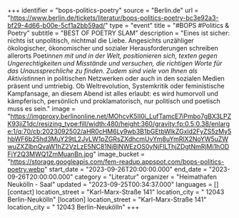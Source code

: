 +++
identifier = "bops-politics-poetry"
source = "Berlin.de"
url = "https://www.berlin.de/tickets/literatur/bops-politics-poetry-bc3e92a3-bf29-4d66-b00e-5cf1a2bb59ad/"
type = "event"
title = "#BOPS #Politics & Poetry"
subtitle = "BEST OF POETRY SLAM"
description = "Eines ist sicher: nichts ist unpolitisch, nichtmal die Liebe. Angesichts unzähliger ökologischer, ökonomischer und sozialer Herausforderungen schreiben allerorts Poet*innen mit und in der Welt, positionieren sich, texten gegen Ungerechtigkeiten und Misstände und versuchen, die richtigen Worte für das Unaussprechliche zu finden. Zudem sind viele von Ihnen als Aktivist*innen in politischen Netzwerken oder auch in den sozialen Medien präsent und umtriebig. Ob Weltrevolution, Systemkritik oder feministische Kampfansage, an diesem Abend ist alles erlaubt: es wird humorvoll und kämpferisch, persönlich und proklamatorisch, nur politisch und poetisch muss es sein."
image = "https://imgproxy.berlinonline.net/MOhcvK5II0i_LufTamcE7iPmbo7gBX3LPZK93jiZ1dc/resizing_type:fill/width:480/height:360/gravity:fp:0.5:0.38/enlarge:1/q:70/cb:2023092502/aHR0cHM6Ly9wb3B1bGEtbWlkZGxld2FyZS5zMy5hbWF6b25hd3MuY29tL2JvLW1pZGRsZXdhcmUvYm8uYmRlX2NoYW5uZWwuZXZlbnQvaW1hZ2VzLzE5NC81NjBlNWEzOS0yNjFlLThjZDgtNmRjMi1hODFiY2Q3MWQ1ZmMuanBn.jpg"
image_bucket = "https://storage.googleapis.com/fem-readup.appspot.com/bops-politics-poetry.webp"
start_date = "2023-09-26T20:00:00.000"
end_date = "2023-09-26T20:00:00.000"
category = "Literatur"
organizer = "Heimathafen Neukölln - Saal"
updated = "2023-09-25T00:34:37.000"
languages = []
[contact]
location_street = "Karl-Marx-Straße 141"
location_city = " 12043 Berlin-Neukölln"
[location]
location_street = "Karl-Marx-Straße 141"
location_city = " 12043 Berlin-Neukölln"
+++